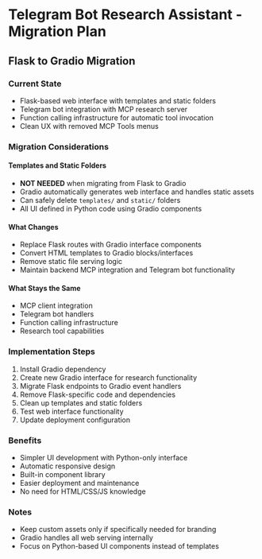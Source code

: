# Telegram Bot Research Assistant - Migration Plan

## Flask to Gradio Migration

### Current State
- Flask-based web interface with templates and static folders
- Telegram bot integration with MCP research server
- Function calling infrastructure for automatic tool invocation
- Clean UX with removed MCP Tools menus

### Migration Considerations

#### Templates and Static Folders
- **NOT NEEDED** when migrating from Flask to Gradio
- Gradio automatically generates web interface and handles static assets
- Can safely delete `templates/` and `static/` folders
- All UI defined in Python code using Gradio components

#### What Changes
- Replace Flask routes with Gradio interface components
- Convert HTML templates to Gradio blocks/interfaces
- Remove static file serving logic
- Maintain backend MCP integration and Telegram bot functionality

#### What Stays the Same
- MCP client integration
- Telegram bot handlers
- Function calling infrastructure
- Research tool capabilities

### Implementation Steps
1. Install Gradio dependency
2. Create new Gradio interface for research functionality
3. Migrate Flask endpoints to Gradio event handlers
4. Remove Flask-specific code and dependencies
5. Clean up templates and static folders
6. Test web interface functionality
7. Update deployment configuration

### Benefits
- Simpler UI development with Python-only interface
- Automatic responsive design
- Built-in component library
- Easier deployment and maintenance
- No need for HTML/CSS/JS knowledge

### Notes
- Keep custom assets only if specifically needed for branding
- Gradio handles all web serving internally
- Focus on Python-based UI components instead of templates
